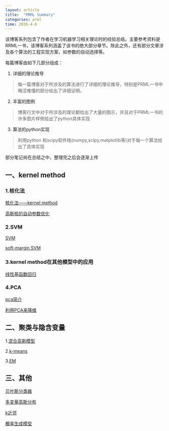 ```yaml
---
layout: article
title:  "PRML Summary"
categories: prml
time: 2016-4-6
---
```


该博客系列包含了作者在学习机器学习相关理论时的经验总结。主要参考资料是RRML一书，该博客系列涵盖了该书的绝大部分章节。除此之外，还有部分文章涉及各个算法的工程实现方案，如参数的自动选择等。

每篇博客由如下几部分组成：

1. 详细的理论推导
> 每一篇博客对于所涉及的算法进行了详细的理论推导，特别是PRML一书中晦涩难懂的部分给出了详细证明。

2. 丰富的图例 
> 博客行文中对于所涉及的理论都给出了大量的图示，并且对于PRML一书的许多图片样例给出了python具体实现

3. 算法的python实现
> 利用python 和scipy软件栈(numpy,scipy,matplotlib等)对于每一个算法给出了具体实现


部分笔记尚在总结之中，整理完之后会逐渐上传
 

## 一、kernel method
### 1.核化法

[核化法——kernel method](http://pythonforprml.github.io/prml/Kernel-Method/)

[高斯核的自动参数优化](http://pythonforprml.github.io/prml/auto-selection-of-rbf-kernel-parameter/)

### 2.SVM

[SVM](http://pythonforprml.github.io/prml/svm/)

[soft-margin SVM](http://pythonforprml.github.io/prml/soft-margin-svm/)

### 3.kernel method在其他模型中的应用

[线性基函数回归](http://pythonforprml.github.io/prml/linear-model-and-kernel-method/)

### 4.PCA

[pca简介](http://pythonforprml.github.io/prml/introduction-to-pca/)

[利用PCA来降维](http://pythonforprml.github.io/prml/pca-dimension-reduction/)

## 二、聚类与隐含变量

 1.[混合高斯模型](http://pythonforprml.github.io/prml/mixture-gaussian/)

 2.[k-means](http://pythonforprml.github.io/prml/K-Means/)

 3.[EM](http://pythonforprml.github.io/prml/EM/)


## 三、其他
[贝叶斯分类器](http://pythonforprml.github.io/prml/Bayesian_classifier/)

[多变量高斯分布](http://pythonforprml.github.io/prml/Multivariate-normal-distribution/)

[k近邻](http://pythonforprml.github.io/prml/K-nearest-neighbors/)

[概率生成模型](http://pythonforprml.github.io/prml/Probabilistic-Generative-Models/)
